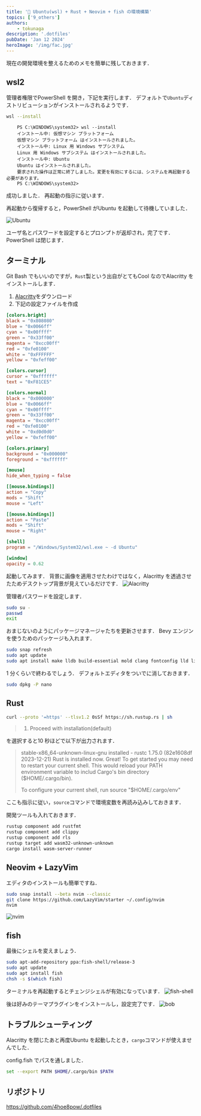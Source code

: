 ```yaml
---
title: '🐣 Ubuntu(wsl) + Rust + Neovim + fish の環境構築'
topics: ['9_others']
authors:
    - tokunaga
description: '.dotfiles'
pubDate: 'Jan 12 2024'
heroImage: '/img/fac.jpg'
---
```


現在の開発環境を整えるためのメモを簡単に残しておきます．

## wsl2

管理者権限でPowerShell を開き，下記を実行します．
デフォルトで`Ubuntu`ディストリビューションがインストールされるようです．

```sh
wsl --install
```

```text
    PS C:\WINDOWS\system32> wsl --install
    インストール中: 仮想マシン プラットフォーム
    仮想マシン プラットフォーム はインストールされました。
    インストール中: Linux 用 Windows サブシステム
    Linux 用 Windows サブシステム はインストールされました。
    インストール中: Ubuntu
    Ubuntu はインストールされました。
    要求された操作は正常に終了しました。変更を有効にするには、システムを再起動する必要があります。
    PS C:\WINDOWS\system32>
```

成功しました．
再起動の指示に従います．

再起動から復帰すると，PowerShell がUbuntu を起動して待機していました．

![Ubuntu](../../assets/images/20240112/ps.png)

ユーザ名とパスワードを設定するとプロンプトが返却され，完了です．
PowerShell は閉じます．

## ターミナル

Git Bash でもいいのですが，`Rust`製という出自がとてもCool なのでAlacritty をインストールします．

1. [Alacritty](https://alacritty.org/)をダウンロード
2. 下記の設定ファイルを作成

```toml title="~/AppData/Roaming/alacritty/alacritty.toml"
[colors.bright]
black = "0x808080"
blue = "0x0066ff"
cyan = "0x00ffff"
green = "0x33ff00"
magenta = "0xcc00ff"
red = "0xfe0100"
white = "0xFFFFFF"
yellow = "0xfeff00"

[colors.cursor]
cursor = "0xffffff"
text = "0xF81CE5"

[colors.normal]
black = "0x000000"
blue = "0x0066ff"
cyan = "0x00ffff"
green = "0x33ff00"
magenta = "0xcc00ff"
red = "0xfe0100"
white = "0xd0d0d0"
yellow = "0xfeff00"

[colors.primary]
background = "0x000000"
foreground = "0xffffff"

[mouse]
hide_when_typing = false

[[mouse.bindings]]
action = "Copy"
mods = "Shift"
mouse = "Left"

[[mouse.bindings]]
action = "Paste"
mods = "Shift"
mouse = "Right"

[shell]
program = "/Windows/System32/wsl.exe ~ -d Ubuntu"

[window]
opacity = 0.62

```

起動してみます．
背景に画像を適用させたわけではなく，Alacritty を透過させたためデスクトップ背景が見えているだけです．
![Alacritty](../../assets/images/20240112/al.png)

管理者パスワードを設定します．

```sh
sudo su -
passwd
exit
```

おまじないのようにパッケージマネージャたちを更新させます．
Bevy エンジンを使うためのパッケージも入れます．

```sh
sudo snap refresh
sudo apt update
sudo apt install make lldb build-essential mold clang fontconfig lld libssl-dev libasound2-dev libudev-dev pkg-config
```

1 分くらいで終わるでしょう．
デフォルトエディタをついでに消しておきます．

```sh
sudo dpkg -P nano
```

## Rust

```sh
curl --proto '=https' --tlsv1.2 0sSf https://sh.rustup.rs | sh
```

> 1. Proceed with installation(default)

を選択すると10 秒ほどで以下が出力されます．

> stable-x86_64-unknown-linux-gnu installed - rustc 1.75.0 (82e1608df 2023-12-21)
> Rust is installed now. Great!
> To get started you may need to restart your current shell.
> This would reload your PATH environment variable to includ
> Cargo's bin directory ($HOME/.cargo/bin).
>
> To configure your current shell, run
> source "$HOME/.cargo/env"

ここも指示に従い，`source`コマンドで環境変数を再読み込みしておきます．

開発ツールも入れておきます．

```sh
rustup component add rustfmt
rustup component add clippy
rustup component add rls
rustup target add wasm32-unknown-unknown
cargo install wasm-server-runner
```

## Neovim + LazyVim

エディタのインストールも簡単ですね．

```sh
sudo snap install --beta nvim --classic
git clone https://github.com/LazyVim/starter ~/.config/nvim
nvim
```

![nvim](../../assets/images/20240112/lz.png)

## fish

最後にシェルを変えましょう．

```sh
sudo apt-add-repository ppa:fish-shell/release-3
sudo apt update
sudo apt install fish
chsh -s $(which fish)
```

ターミナルを再起動するとチェンジシェルが有効になっています．
![fish-shell](../../assets/images/20240112/fi.png)

後は好みのテーマプラグインをインストールし，設定完了です．
![bob](../../assets/images/20240112/bb.png)

## トラブルシューティング

Alacritty を閉じたあと再度Ubuntu を起動したとき，`cargo`コマンドが使えませんでした．

config.fish でパスを通しました．

```sh title="~/.config/fish/config.fish"
set --export PATH $HOME/.cargo/bin $PATH
```

## リポジトリ

<https://github.com/4hoe8pow/.dotfiles>
